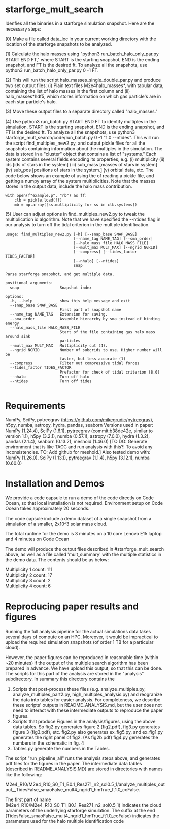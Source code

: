 

# starforge_mult_search

Idenfies all the binaries in a starforge simulation snapshot. Here are the necessary
steps:

(0) Make a file called data_loc in your current working directory with the location
of the starforge snapshots to be analyzed.

(1) Calculate the halo masses using "python3 run_batch_halo_only_par.py START END FT,"
where START is the starting snapshot, END is the ending snapshot, and FT is the desired
ft. To analyze all the snapshots, use python3 run_batch_halo_only_par.py 0 -1 FT.

(2) This will run the script halo_masses_single_double_par.py and produce two set output files: (i) Plain text files M2e4halo_masses*, with
tabular data, containing the list of halo masses in the first column and 
(ii) halo_masses*hdf5, which stores information on which gas particle's are in
each star particle's halo.

(3) Move these output files to a separate directory called "halo_masses."

(4) Use python3 run_batch.py START END FT to identify multiples in the simulation.
START is the starting snapshot, END is the ending snapshot, and FT is the desired ft.
To analyze all the snapshots, use python3 starforge_mult_search/code/run_batch.py 0 -1 "1.0 --ntides".
This will run the script find_multiples_new2.py, and output pickle files for all the snapshots containing information about the multiples
in the simulation. The data is stored in a "cluster" object that contains a list of "systems."
Each system contains several fields encoding its properties, e.g.
(i) multiplicity (ii) ids [ids of stars in the system] (iii) sub_mass [masses of
stars in system] (iv) sub_pos [positions of stars in the system.] (v) orbital data, etc. The code below shows an example of using the 
of reading a pickle file, and getting a numpy array of the system multiplicities.
Note that the masses stores in the output data, include the halo mass contribution.

```
with open(f"example.p", "rb") as ff:
    clb = pickle.load(ff)
    mb = np.array([ss.multiplicity for ss in clb.systems])
```

(5) User can adjust options in find_multiples_new2.py to tweak the multiplication id 
algorithm. Note that we have specified the --ntides flag in our analysis to turn off
the tidal criterion in the multiple identification.

```
usage: find_multiples_new2.py [-h] [--snap_base SNAP_BASE]
                              [--name_tag NAME_TAG] [--sma_order]
                              [--halo_mass_file HALO_MASS_FILE]
                              [--mult_max MULT_MAX] [--ngrid NGRID]
                              [--compress] [--tides_factor TIDES_FACTOR]
                              [--nhalo] [--ntides]
                              snap

Parse starforge snapshot, and get multiple data.

positional arguments:
  snap                  Snapshot index

options:
  -h, --help            show this help message and exit
  --snap_base SNAP_BASE
                        First part of snapshot name
  --name_tag NAME_TAG   Extension for saving.
  --sma_order           Assemble hierarchy by sma instead of binding energy
  --halo_mass_file HALO_MASS_FILE
                        Start of the file containing gas halo mass around sink
                        particles
  --mult_max MULT_MAX   Multiplicity cut (4).
  --ngrid NGRID         Number of subgrids to use. Higher number will be
                        faster, but less accurate (1)
  --compress            Filter out compressive tidal forces
  --tides_factor TIDES_FACTOR
                        Prefactor for check of tidal criterion (8.0)
  --nhalo               Turn off halo
  --ntides              Turn off tides


  ```
# Requirements

NumPy, SciPy, pytreegrav (https://github.com/mikegrudic/pytreegrav), h5py, numba, astropy, hydra, pandas, seaborn
Versions used in paper: NumPy (1.24.4), SciPy (1.6.1), pytreegrav (commit:b38de42e, similar to version 1.1), h5py (3.2.1), numba (0.57.1),
astropy (7.0.0), hydra (1.3.2), pandas (2.1.4), seaborn (0.13.2), meshoid (1.46.0) [TO DO: Generate environment that is like
TACC and run analysis with this?! To avoid any inconsistencies. TO: Add github for meshoid.]
Also tested demo with: NumPy (1.26.0), SciPy (1.13.1), pytreegrav (1.1.4), h5py (3.12.1), numba (0.60.0)


# Installation and Demos
We provide a code capsule to run a demo of the code directly on Code Ocean, so that local installation is not required. Environment setup on
Code Ocean takes approximately 20 seconds. 

The code capsule include a demo dataset of a single snapshot from a simulation of a
smaller, 2x10^3 solar mass cloud.

The total runtime for the demo is 3 minutes on a 10 core Lenovo E15 laptop and 4 minutes on Code Ocean

The demo will produce the output files described in #starforge_mult_search above, as well as a file called 'mult_summary' with
the multiple statistics in the demo data. The contents should be as below:

Multiplicity 1 count: 111\
Multiplicity 2 count: 17\
Multiplicity 3 count: 2\
Multiplicity 4 count: 6

# Reproducing paper results and figures
Running the full analysis pipeline for the actual simulations data takes several days of compute on an HPC.
Moreover, it would be impractical to upload the required simulation snapshots (of order 1 TB for a particular cloud).

However, the paper figures can be reproduced in reasonable time (within ~20 minutes) if the output of the 
multiple search algorithm has been prepared in advance. We have upload this output, so 
that this can be done. The scripts for this part of the analysis are stored in the 
"analysis" subdirectory. In summary this directory contains the 

1. Scripts that post-process these files (e.g. analyze_multiples.py, analyze_multiples_part2.py,
high_multiples_analysis.py) and reogranize the data into tables for easier analysis. For completeness,
we describe these scripts' outputs in README_ANALYSIS.md, but the user does not need to interact 
with these intermediate outputs to reproduce the paper figures.
2. Scripts that produce Figures in the analysis/figures, using the above data tables. 
So fig2.py generates figure 2 (fig2.pdf), fig3.py generates figure 3 (fig3.pdf), etc. 
fig2.py also generates ex_fig5.py, and ex_fig1.py generates the right panel of fig2. (As fig2b.pdf)
fig4.py generates the numbers in the schematic in fig. 4
3. Tables.py generate the numbers in the Tables.

The script "run_pipeline_all" runs the analysis steps above, and generates pdf files 
for the figures in the paper. The intermediate data tables (described in README_ANALYSIS.MD)
are stored in directories with names like the following:

M2e4_R10/M2e4_R10_S0_T1_B0.1_Res271_n2_sol0.5_1/analyze_multiples_output__TidesFalse_smaoFalse_mult4_ngrid1_hmTrue_ft1.0_coFalse.

The first part of name (M2e4_R10/M2e4_R10_S0_T1_B0.1_Res271_n2_sol0.5_1) indicates the cloud parameters of the underlying 
starforge simulation. The suffix at the end (TidesFalse_smaoFalse_mult4_ngrid1_hmTrue_ft1.0_coFalse) indicates the parameters used for the halo multiple identification code 